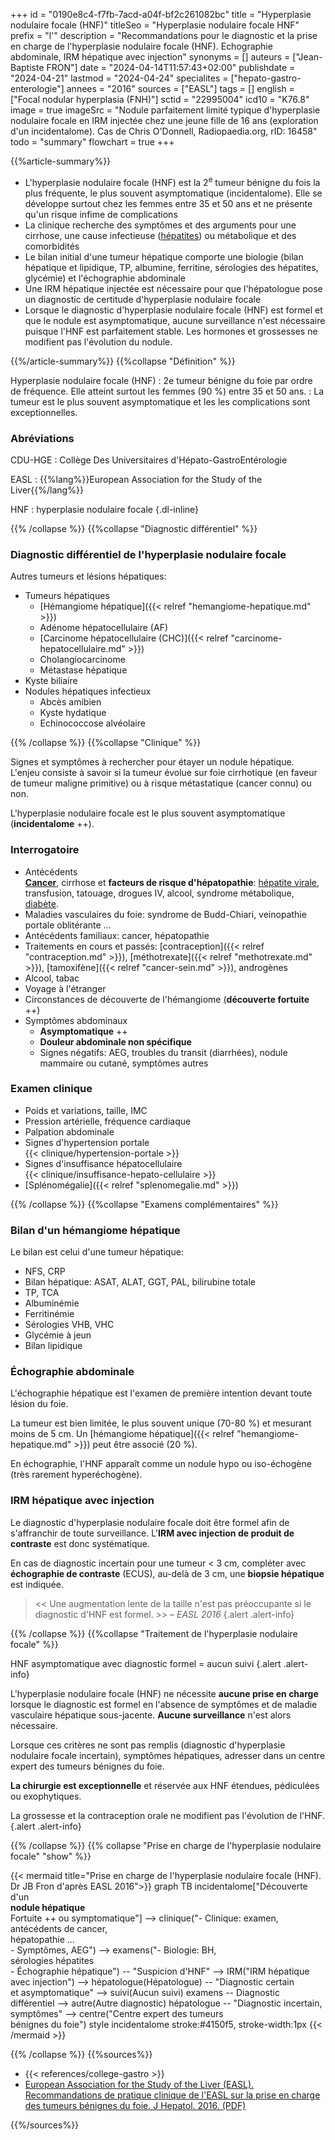 +++
id = "0190e8c4-f7fb-7acd-a04f-bf2c261082bc"
title = "Hyperplasie nodulaire focale (HNF)"
titleSeo = "Hyperplasie nodulaire focale HNF"
prefix = "l'"
description = "Recommandations pour le diagnostic et la prise en charge de l'hyperplasie nodulaire focale (HNF). Echographie abdominale, IRM hépatique avec injection"
synonyms = []
auteurs = ["Jean-Baptiste FRON"]
date = "2024-04-14T11:57:43+02:00"
publishdate = "2024-04-21"
lastmod = "2024-04-24"
specialites = ["hepato-gastro-enterologie"]
annees = "2016"
sources = ["EASL"]
tags = []
english = ["Focal nodular hyperplasia (FNH)"]
sctid = "22995004"
icd10 = "K76.8"
image = true
imageSrc = "Nodule parfaitement limité typique d'hyperplasie nodulaire focale en IRM injectée chez une jeune fille de 16 ans (exploration d'un incidentalome). Cas de Chris O'Donnell, Radiopaedia.org, rID: 16458"
todo = "summary"
flowchart = true
+++

{{%article-summary%}}

- L'hyperplasie nodulaire focale (HNF) est la 2<sup>e</sup> tumeur bénigne du fois la plus fréquente, le plus souvent asymptomatique (incidentalome). Elle se développe surtout chez les femmes entre 35 et 50 ans et ne présente qu'un risque infime de complications
- La clinique recherche des symptômes et des arguments pour une cirrhose, une cause infectieuse ([hépatites](/tags/hepatite/)) ou métabolique et des comorbidités
- Le bilan initial d'une tumeur hépatique comporte une biologie (bilan hépatique et lipidique, TP, albumine, ferritine, sérologies des hépatites, glycémie) et l'échographie abdominale
- Une IRM hépatique injectée est nécessaire pour que l'hépatologue pose un diagnostic de certitude d'hyperplasie nodulaire focale
- Lorsque le diagnostic d'hyperplasie nodulaire focale (HNF) est formel et que le nodule est asymptomatique, aucune surveillance n'est nécessaire puisque l'HNF est parfaitement stable. Les hormones et grossesses ne modifient pas l'évolution du nodule.

{{%/article-summary%}}
{{%collapse "Définition" %}}

Hyperplasie nodulaire focale (HNF)
: 2e tumeur bénigne du foie par ordre de fréquence. Elle atteint surtout les femmes (90 %) entre 35 et 50 ans.
: La tumeur est le plus souvent asymptomatique et les les complications sont exceptionnelles.

### Abréviations

CDU-HGE
: Collège Des Universitaires d'Hépato-GastroEntérologie

EASL
: {{%lang%}}European Association for the Study of the Liver{{%/lang%}}

HNF
: hyperplasie nodulaire focale
{.dl-inline}

{{% /collapse %}}
{{%collapse "Diagnostic différentiel" %}}

### Diagnostic différentiel de l'hyperplasie nodulaire focale

Autres tumeurs et lésions hépatiques:

- Tumeurs hépatiques
  - [Hémangiome hépatique]({{< relref "hemangiome-hepatique.md" >}})
  - Adénome hépatocellulaire (AF)
  - [Carcinome hépatocellulaire (CHC)]({{< relref "carcinome-hepatocellulaire.md" >}})
  - Cholangiocarcinome
  - Métastase hépatique
- Kyste biliaire
- Nodules hépatiques infectieux
  - Abcès amibien
  - Kyste hydatique
  - Echinococcose alvéolaire

{{% /collapse %}}
{{%collapse "Clinique" %}}

Signes et symptômes à rechercher pour étayer un nodule hépatique. L'enjeu consiste à savoir si la tumeur évolue sur foie cirrhotique (en faveur de tumeur maligne primitive) ou à risque métastatique (cancer connu) ou non.

L'hyperplasie nodulaire focale est le plus souvent asymptomatique (**incidentalome** ++).

### Interrogatoire

- Antécédents  
  **[Cancer](/tags/cancer/)**, cirrhose et **facteurs de risque d'hépatopathie**: [hépatite virale](/tags/hepatite/), transfusion, tatouage, drogues IV, alcool, syndrome métabolique, [diabète](/tags/diabete/).
- Maladies vasculaires du foie: syndrome de Budd-Chiari, veinopathie portale oblitérante ...
- Antécédents familiaux: cancer, hépatopathie
- Traitements en cours et passés: [contraception]({{< relref "contraception.md" >}}), [méthotrexate]({{< relref "methotrexate.md" >}}), [tamoxifène]({{< relref "cancer-sein.md" >}}), androgènes
- Alcool, tabac
- Voyage à l'étranger
- Circonstances de découverte de l'hémangiome (**découverte fortuite** ++)
- Symptômes abdominaux
  - **Asymptomatique** ++
  - **Douleur abdominale non spécifique**
  - Signes négatifs: AEG, troubles du transit (diarrhées), nodule mammaire ou cutané, symptômes autres

### Examen clinique

- Poids et variations, taille, IMC
- Pression artérielle, fréquence cardiaque
- Palpation abdominale
- Signes d'hypertension portale  
  {{< clinique/hypertension-portale >}}
- Signes d'insuffisance hépatocellulaire  
  {{< clinique/insuffisance-hepato-cellulaire >}}
- [Splénomégalie]({{< relref "splenomegalie.md" >}})

{{% /collapse %}}
{{%collapse "Examens complémentaires" %}}

### Bilan d'un hémangiome hépatique

Le bilan est celui d'une tumeur hépatique:

- NFS, CRP
- Bilan hépatique: ASAT, ALAT, GGT, PAL, bilirubine totale
- TP, TCA
- Albuminémie
- Ferritinémie
- Sérologies VHB, VHC
- Glycémie à jeun
- Bilan lipidique

### Échographie abdominale

L'échographie hépatique est l'examen de première intention devant toute lésion du foie.

La tumeur est bien limitée, le plus souvent unique (70-80 %) et mesurant moins de 5 cm. Un [hémangiome hépatique]({{< relref "hemangiome-hepatique.md" >}}) peut être associé (20 %).

En échographie, l'HNF apparaît comme un nodule hypo ou iso-échogène (très rarement hyperéchogène).

### IRM hépatique avec injection

Le diagnostic d'hyperplasie nodulaire focale doit être formel afin de s'affranchir de toute surveillance. L'**IRM avec injection de produit de contraste** est donc systématique.

En cas de diagnostic incertain pour une tumeur < 3 cm, compléter avec **échographie de contraste** (ECUS), au-delà de 3 cm, une **biopsie hépatique** est indiquée.

> << Une augmentation lente de la taille n'est pas préoccupante si le diagnostic d'HNF est formel. >> – *EASL 2016*
{.alert .alert-info}

{{% /collapse %}}
{{%collapse "Traitement de l'hyperplasie nodulaire focale" %}}

HNF asymptomatique avec diagnostic formel = aucun suivi
{.alert .alert-info}

L'hyperplasie nodulaire focale (HNF) ne nécessite **aucune prise en charge** lorsque le diagnostic est formel en l'absence de symptômes et de maladie vasculaire hépatique sous-jacente. **Aucune surveillance** n'est alors nécessaire.

Lorsque ces critères ne sont pas remplis (diagnostic d'hyperplasie nodulaire focale incertain), symptômes hépatiques, adresser dans un centre expert des tumeurs bénignes du foie.

**La chirurgie est exceptionnelle** et réservée aux HNF étendues, pédiculées ou exophytiques.

La grossesse et la contraception orale ne modifient pas l'évolution de l'HNF.
{.alert .alert-info}

{{% /collapse %}}
{{% collapse "Prise en charge de l'hyperplasie nodulaire focale" "show" %}}

{{< mermaid title="Prise en charge de l'hyperplasie nodulaire focale (HNF). Dr JB Fron d'après EASL 2016">}}
graph TB
  incidentalome["Découverte d'un<br><b>nodule hépatique</b><br>Fortuite ++ ou symptomatique"] --> clinique("- Clinique: examen,<br> antécédents de cancer,<br>hépatopathie ...<br>- Symptômes, AEG") --> examens("- Biologie: BH,<br>sérologies hépatites<br>- Échographie hépatique") -- "Suspicion d'HNF" --> IRM("IRM hépatique<br>avec injection") --> hépatologue(Hépatologue) -- "Diagnostic certain<br>et asymptomatique" --> suivi(Aucun suivi)
  examens -- Diagnostic différentiel --> autre(Autre diagnostic)
    hépatologue -- "Diagnostic incertain,<br>symptômes" --> centre("Centre expert des tumeurs<br>bénignes du foie")
  style incidentalome stroke:#4150f5, stroke-width:1px
{{< /mermaid >}}

{{% /collapse %}}
{{%sources%}}

- {{< references/college-gastro >}}
- [European Association for the Study of the Liver (EASL). Recommandations de pratique clinique de l'EASL sur la prise en charge des tumeurs bénignes du foie. J Hepatol. 2016. (PDF)](https://easl.eu/wp-content/uploads/2018/10/2016-BLT_FR.pdf)

{{%/sources%}}

